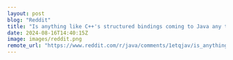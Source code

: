 ```yaml
---
layout: post
blog: "Reddit"
title: "Is anything like C++'s structured bindings coming to Java any time soon?"
date: 2024-08-16T14:40:15Z
image: images/reddit.png
remote_url: "https://www.reddit.com/r/java/comments/1etqjav/is_anything_like_cs_structured_bindings_coming_to/"
---
```


